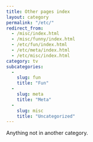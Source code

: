 ```yaml
---
title: Other pages index
layout: category
permalink: "/etc/"
redirect_from:
  - /misc/index.html
  - /misc/funny/index.html
  - /etc/fun/index.html
  - /etc/meta/index.html
  - /etc/misc/index.html
category: tv
subcategories:
  -
    slug: fun
    title: "Fun"
  -
    slug: meta
    title: "Meta"
  -
    slug: misc
    title: "Uncategorized"
---
```


Anything not in another category.
